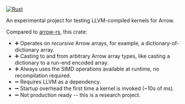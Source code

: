 [![Rust](https://github.com/RyanMarcus/arrow-compile-compute/actions/workflows/rust.yml/badge.svg)](https://github.com/RyanMarcus/arrow-compile-compute/actions/workflows/rust.yml)

An experimental project for testing LLVM-compiled kernels for Arrow.

Compared to [arrow-rs](https://github.com/apache/arrow-rs), this crate:

* ➕ Operates on *recursive* Arrow arrays, for example, a dictionary-of-dictionary array.
* ➕ Casting to and from arbitrary Arrow array types, like casting a dictionary to a run-end encoded array.
* ➕ Always uses the SIMD operations available at runtime, no recompilation required.
* ➖ Requires LLVM as a dependency.
* ➖ Startup overhead the first time a kernel is invoked (~10s of ms).
* ➖ Not production ready -- this is a research project.
